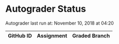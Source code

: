 # Autograder Status
Autograder last run at: November 10, 2018 at 04:20

| GitHub ID | Assignment | Graded Branch |
|-----------|------------|---------------|
